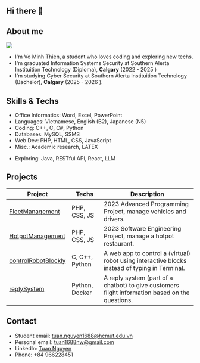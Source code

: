 ## Hi there 👋

## About me 

![](https://github-readme-stats.vercel.app/api?username=tuan2k33&show_icons=true&theme=radical)
- I'm Vo Minh Thien, a student who loves coding and exploring new techs.
- I'm graduated Information Systems Security at Southern Alerta Instituition Technology (Diploma), **Calgary** (2022 - 2025 )
-  I'm studying Cyber Security  at Southern Alerta Instituition Technology (Bachelor), **Calgary** (2025 - 2026 ).

## Skills & Techs

- Office Informatics: Word, Excel, PowerPoint
- Languages: Vietnamese, English (B2), Japanese (N5)
- Coding: C++, C, C#, Python
- Databases: MySQL, SSMS
- Web Dev: PHP, HTML, CSS, JavaScript
- Misc.: Academic research, LATEX


+ Exploring: Java, RESTful API, React, LLM

## Projects

| Project | Techs | Description |
|--|--|--|
[FleetManagement](https://github.com/tuan2k33/FleetManagement) | PHP, CSS, JS | 2023 Advanced Programming Project, manage vehicles and drivers.
[HotpotManagement](https://github.com/tuan2k33/HotpotManagement) | PHP, CSS, JS | 2023 Software Engineering Project, manage a hotpot restaurant.
[controlRobotBlockly](https://github.com/tuan2k33/controlRobotBlockly) | C, C++, Python | A web app to control a (virtual) robot using interactive blocks instead of typing in Terminal.
[replySystem](https://github.com/tuan2k33/replySystem) | Python, Docker | A reply system (part of a chatbot) to give customers flight information based on the questions.

## Contact
 
- Student email: [tuan.nguyen1688@hcmut.edu.vn](mailto:tuan.nguyen1688@hcmut.edu.vn)
- Personal email: [tuan1688nw@gmail.com](mailto:tuan1688nw@gmail.com) 
- LinkedIn: [Tuan Nguyen](https://www.linkedin.com/in/tuan2k33/)
- Phone: +84 966228451
